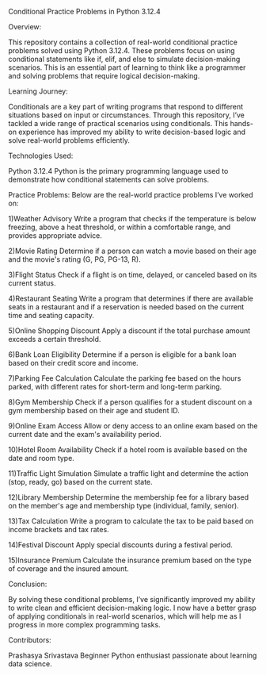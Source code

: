 Conditional Practice Problems in Python 3.12.4

Overview:

This repository contains a collection of real-world conditional practice problems solved using Python 3.12.4. These problems focus on using conditional statements like if, elif, and else to simulate decision-making scenarios. This is an essential part of learning to think like a programmer and solving problems that require logical decision-making.

Learning Journey:

Conditionals are a key part of writing programs that respond to different situations based on input or circumstances. Through this repository, I’ve tackled a wide range of practical scenarios using conditionals. This hands-on experience has improved my ability to write decision-based logic and solve real-world problems efficiently.

Technologies Used:

Python 3.12.4
Python is the primary programming language used to demonstrate how conditional statements can solve problems.

Practice Problems:
Below are the real-world practice problems I’ve worked on:

1)Weather Advisory
Write a program that checks if the temperature is below freezing, above a heat threshold, or within a comfortable range, and provides appropriate advice.

2)Movie Rating
Determine if a person can watch a movie based on their age and the movie's rating (G, PG, PG-13, R).

3)Flight Status
Check if a flight is on time, delayed, or canceled based on its current status.

4)Restaurant Seating
Write a program that determines if there are available seats in a restaurant and if a reservation is needed based on the current time and seating capacity.

5)Online Shopping Discount
Apply a discount if the total purchase amount exceeds a certain threshold.

6)Bank Loan Eligibility
Determine if a person is eligible for a bank loan based on their credit score and income.

7)Parking Fee Calculation
Calculate the parking fee based on the hours parked, with different rates for short-term and long-term parking.

8)Gym Membership
Check if a person qualifies for a student discount on a gym membership based on their age and student ID.

9)Online Exam Access
Allow or deny access to an online exam based on the current date and the exam's availability period.

10)Hotel Room Availability
Check if a hotel room is available based on the date and room type.

11)Traffic Light Simulation
Simulate a traffic light and determine the action (stop, ready, go) based on the current state.

12)Library Membership
Determine the membership fee for a library based on the member's age and membership type (individual, family, senior).

13)Tax Calculation
Write a program to calculate the tax to be paid based on income brackets and tax rates.

14)Festival Discount
Apply special discounts during a festival period.

15)Insurance Premium
Calculate the insurance premium based on the type of coverage and the insured amount.

Conclusion:

By solving these conditional problems, I’ve significantly improved my ability to write clean and efficient decision-making logic. I now have a better grasp of applying conditionals in real-world scenarios, which will help me as I progress in more complex programming tasks.

Contributors:

Prashasya Srivastava
Beginner Python enthusiast passionate about learning data science.
